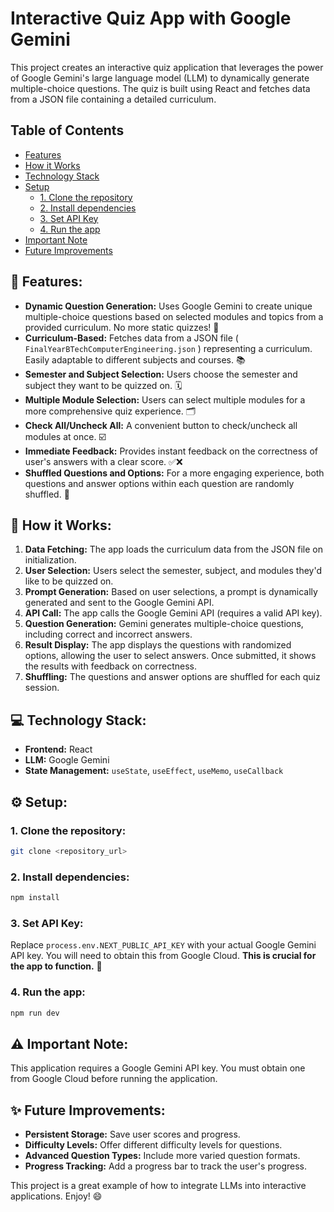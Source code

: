 # Interactive Quiz App with Google Gemini

This project creates an interactive quiz application that leverages the power of Google Gemini's large language model (LLM) to dynamically generate multiple-choice questions.  The quiz is built using React and fetches data from a JSON file containing a detailed curriculum.

## Table of Contents

*   [Features](#-features)
*   [How it Works](#-how-it-works)
*   [Technology Stack](#-technology-stack)
*   [Setup](#%EF%B8%8F-setup)
    *   [1. Clone the repository](#1-clone-the-repository)
    *   [2. Install dependencies](#2-install-dependencies)
    *   [3. Set API Key](#3-set-api-key)
    *   [4. Run the app](#4-run-the-app)
*   [Important Note](#%EF%B8%8F-important-note)
*   [Future Improvements](#-future-improvements)


## 🚀 **Features:**

*   **Dynamic Question Generation:** Uses Google Gemini to create unique multiple-choice questions based on selected modules and topics from a provided curriculum.  No more static quizzes! 🎉
*   **Curriculum-Based:**  Fetches data from a JSON file ( `FinalYearBTechComputerEngineering.json` ) representing a curriculum.  Easily adaptable to different subjects and courses. 📚
*   **Semester and Subject Selection:**  Users choose the semester and subject they want to be quizzed on. 🗓️
*   **Multiple Module Selection:** Users can select multiple modules for a more comprehensive quiz experience. 🗂️
*   **Check All/Uncheck All:**  A convenient button to check/uncheck all modules at once. ☑️
*   **Immediate Feedback:**  Provides instant feedback on the correctness of user's answers with a clear score. ✅❌
*   **Shuffled Questions and Options:** For a more engaging experience, both questions and answer options within each question are randomly shuffled. 🔀


## 🤔 **How it Works:**

1.  **Data Fetching:** The app loads the curriculum data from the JSON file on initialization.
2.  **User Selection:**  Users select the semester, subject, and modules they'd like to be quizzed on.
3.  **Prompt Generation:** Based on user selections, a prompt is dynamically generated and sent to the Google Gemini API.
4.  **API Call:** The app calls the Google Gemini API (requires a valid API key).
5.  **Question Generation:**  Gemini generates multiple-choice questions, including correct and incorrect answers.
6.  **Result Display:** The app displays the questions with randomized options, allowing the user to select answers.  Once submitted, it shows the results with feedback on correctness.
7.  **Shuffling:** The questions and answer options are shuffled for each quiz session.

## 💻 **Technology Stack:**

*   **Frontend:** React
*   **LLM:** Google Gemini
*   **State Management:** `useState`, `useEffect`, `useMemo`, `useCallback`

## ⚙️ **Setup:**

### 1. Clone the repository:
```bash
git clone <repository_url>
```

### 2. Install dependencies:
```bash
npm install
```

### 3. Set API Key:
Replace `process.env.NEXT_PUBLIC_API_KEY` with your actual Google Gemini API key. You will need to obtain this from Google Cloud.  **This is crucial for the app to function.** 🔑

### 4. Run the app:
```bash
npm run dev
```

## ⚠️ **Important Note:**

This application requires a Google Gemini API key. You must obtain one from Google Cloud before running the application.


## ✨ **Future Improvements:**

*   **Persistent Storage:** Save user scores and progress.
*   **Difficulty Levels:** Offer different difficulty levels for questions.
*   **Advanced Question Types:** Include more varied question formats.
*   **Progress Tracking:** Add a progress bar to track the user's progress.


This project is a great example of how to integrate LLMs into interactive applications.  Enjoy! 😄

